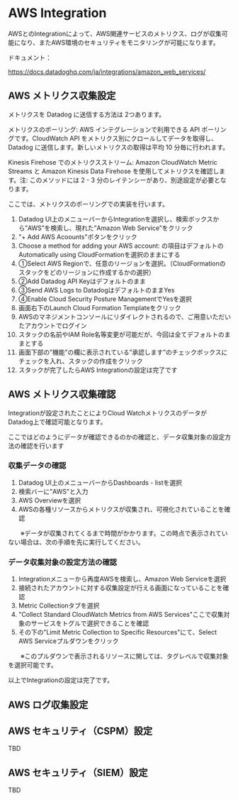 # AWS Integration
AWSとのIntegrationによって、AWS関連サービスのメトリクス、ログが収集可能になり、またAWS環境のセキュリティをモニタリングが可能になります。

ドキュメント：

https://docs.datadoghq.com/ja/integrations/amazon_web_services/

## AWS メトリクス収集設定

メトリクスを Datadog に送信する方法は 2つあります。

メトリクスのポーリング: AWS インテグレーションで利用できる API ポーリングです。CloudWatch API をメトリクス別にクロールしてデータを取得し、Datadog に送信します。新しいメトリクスの取得は平均 10 分毎に行われます。

Kinesis Firehose でのメトリクスストリーム: Amazon CloudWatch Metric Streams と Amazon Kinesis Data Firehose を使用してメトリクスを確認します。注: このメソッドには 2 - 3 分のレイテンシーがあり、別途設定が必要となります。

ここでは、メトリクスのポーリングでの実装を行います。
 
1. Datadog UI上のメニューバーからIntegrationを選択し、検索ボックスから”AWS”を検索し、現れた”Amazon Web Service”をクリック
2. "+ Add AWS Acoounts"ボタンをクリック
3. Choose a method for adding your AWS account: の項目はデフォルトのAutomatically using CloudFormationを選択のままにする
4. ①Select AWS Regionで、任意のリージョンを選択。（CloudFormationのスタックをどのリージョンに作成するかの選択）
5. ②Add Datadog API Keyはデフォルトのまま
6. ③Send AWS Logs to DatadogはデフォルトのままYes
7. ④Enable Cloud Security Posture ManagementでYesを選択
8. 画面右下のLaunch Cloud Formation Templateをクリック
9. AWSのマネジメントコンソールにリダイレクトされるので、ご用意いただいたアカウントでログイン
10. スタックの名前やIAM Role名等変更が可能だが、今回は全てデフォルトのままとする
11. 画面下部の”機能”の欄に表示されている”承認します”のチェックボックスにチェックを入れ、スタックの作成をクリック
12. スタックが完了したらAWS Integrationの設定は完了です

## AWS メトリクス収集確認
Integrationが設定されたことによりCloud WatchメトリクスのデータがDatadog上で確認可能となります。

ここではどのようにデータが確認できるのかの確認と、データ収集対象の設定方法の確認を行います

### 収集データの確認

1. Datadog UI上のメニューバーからDashboards - listを選択
2. 検索バーに"AWS"と入力
3. AWS Overviewを選択
4. AWSの各種リソースからメトリクスが収集され、可視化されていることを確認

　　※データが収集されてくるまで時間がかかります。この時点で表示されていない場合は、次の手順を先に実行してください。
    
### データ収集対象の設定方法の確認

1. Integrationメニューから再度AWSを検索し、Amazon Web Serviceを選択
2. 接続されたアカウントに対する収集設定が行える画面になっていることを確認
3. Metric Collectionタブを選択
4. "Collect Standard CloudWatch Metrics from AWS Services"ここで収集対象のサービスをトグルで選択できることを確認
5. その下の"Limit Metric Collection to Specific Resources"にて、Select AWS Serviceプルダウンをクリック

　　※このプルダウンで表示されるリソースに関しては、タグレベルで収集対象を選択可能です。

以上でIntegrationの設定は完了です。

## AWS ログ収集設定

## AWS セキュリティ（CSPM）設定
TBD

## AWS セキュリティ（SIEM）設定
TBD
